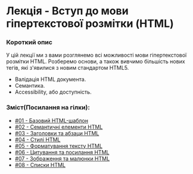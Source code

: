 # Лекція - Вступ до мови гіпертекстової ​розмітки (HTML)​
### Короткий опис
У цій лекції ми з вами розглянемо всі можливості мови гіпертекстової розмітки HTML.
Розберемо основи, а також вивчимо більшість нових тегів, які з'явилися з новим стандартом HTML5.
- Валідація HTML документа.
- Семантика.
- Accessibility, або доступність.

### Зміст(Посилання на гілки):
- [#01 - Базовий HTML-шаблон](https://github.com/bohdandeputat/MyWebSite/tree/HTML.01-Basic-HTML-Template)
- [#02 - Семантичні елементи HTML](https://github.com/bohdandeputat/MyWebSite/tree/HTML.02-Semantic-Elements)
- [#03 - Заголовки та абзаци HTML](https://github.com/bohdandeputat/MyWebSite/tree/HTML.03-Headings-and-Paragraphs)
- [#04 - Стилі HTML](https://github.com/bohdandeputat/MyWebSite/tree/HTML.04-HTML-Styles)
- [#05 - Форматування тексту HTML](https://github.com/bohdandeputat/MyWebSite/tree/HTML.05-Text-Formatting)
- [#06 - Цитування та посилання HTML](https://github.com/bohdandeputat/MyWebSite/tree/HTML.06-Quotation-and-Links)
- [#07 - Зображення та малюнки HTML](https://github.com/bohdandeputat/MyWebSite/tree/HTML.07-Images-and-Pictures)
- [#08 - Списки HTML](https://github.com/bohdandeputat/MyWebSite/tree/HTML.07-Lists)